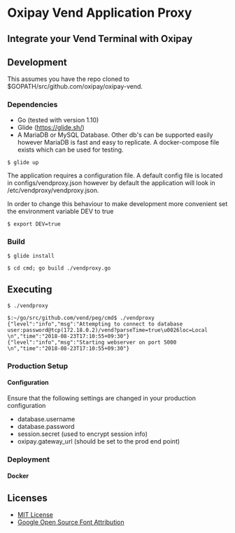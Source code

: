 
# Oxipay Vend Application Proxy


## Integrate your Vend Terminal with Oxipay

## Development

This assumes you have the repo cloned to $GOPATH/src/github.com/oxipay/oxipay-vend.

### Dependencies
* Go (tested with version 1.10)
* Glide (https://glide.sh/)
* A MariaDB or MySQL Database. Other db's can be supported easily however MariaDB is fast and easy to replicate. A docker-compose file exists which can be used for testing. 

```$ glide up ```


The application requires a configuration file. A default config file is located in configs/vendproxy.json however by default the application will look in /etc/vendproxy/vendproxy.json. 

In order to change this behaviour to make development more convenient set the environment variable DEV to true

```$ export DEV=true```


### Build 

```$ glide install```

```$ cd cmd; go build ./vendproxy.go ```

## Executing

```$ ./vendproxy ```

```
$:~/go/src/github.com/vend/peg/cmd$ ./vendproxy 
{"level":"info","msg":"Attempting to connect to database user:password@tcp(172.18.0.2)/vend?parseTime=true\u0026loc=Local \n","time":"2018-08-23T17:10:55+09:30"}
{"level":"info","msg":"Starting webserver on port 5000 \n","time":"2018-08-23T17:10:55+09:30"}

```


### Production Setup 

#### Configuration

Ensure that the following settings are changed in your production configuration

* database.username
* database.password
* session.secret (used to encrypt session info)
* oxipay.gateway_url (should be set to the prod end point)



### Deployment

#### Docker

## Licenses
- [MIT License](https://github.com/vend/peg/blob/master/LICENSE)
- [Google Open Source Font Attribution](https://fonts.google.com/attribution)
